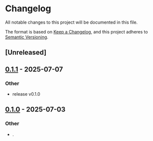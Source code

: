 # Changelog

All notable changes to this project will be documented in this file.

The format is based on [Keep a Changelog](https://keepachangelog.com/en/1.0.0/),
and this project adheres to [Semantic Versioning](https://semver.org/spec/v2.0.0.html).

## [Unreleased]

## [0.1.1](https://github.com/stayhydated/es-fluent/compare/es-fluent-sc-parser-v0.1.0...es-fluent-sc-parser-v0.1.1) - 2025-07-07

### Other

- release v0.1.0

## [0.1.0](https://github.com/stayhydated/es-fluent/releases/tag/es-fluent-sc-parser-v0.1.0) - 2025-07-03

### Other

- .
